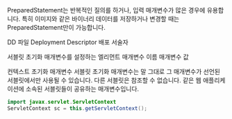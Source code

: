 PreparedStatement는 반복적인 질의를 하거나, 입력 매개변수가 많은 경우에 유용합니다.
특히 이미지와 같은 바이너리 데이터를 저장하거나 변경할 때는 PreparedStatement만이 가능합니다.


DD 파일
Deployment Descriptor
배포 서술자

서블릿 초기화 매개변수를 설정하는 엘리먼트
<init-param>
<param-name>매개변수 이름</param-name>
<param-value>매개변수 값</param-valule>
</init-param>

컨텍스트 초기화 매개변수
서블릿 초기화 매개변수는 말 그대로 그 매개변수가 선언된 서블릿에서만 사용될 수 있습니다.
다른 서블릿은 참조할 수 없습니다.
같은 웹 애플리케이션에 소속된 서블릿들이 공유하는 매개변수입니다.

```Java
import javax.servlet.ServletContext
ServletContext sc = this.getServletContext();
```
